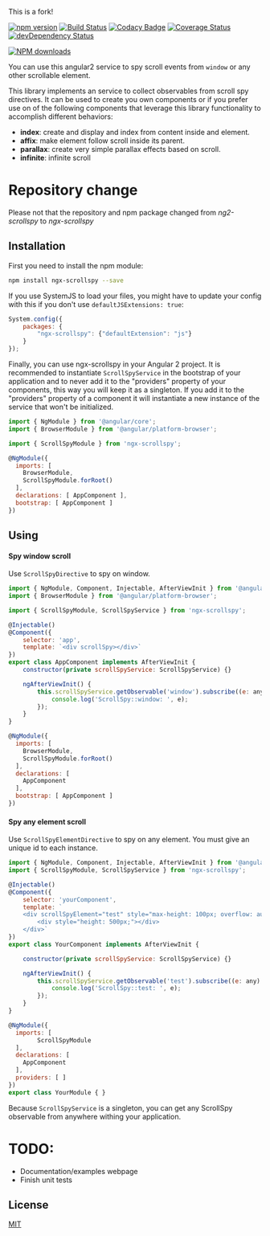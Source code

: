 This is a fork!


[![npm version](https://img.shields.io/npm/v/ngx-scrollspy.svg?style=flat)](https://www.npmjs.com/package/ngx-scrollspy)
[![Build Status](https://img.shields.io/travis/JonnyBGod/ngx-scrollspy/master.svg?style=flat)](https://travis-ci.org/JonnyBGod/ngx-scrollspy)
[![Codacy Badge](https://api.codacy.com/project/badge/Grade/fc203d3b26f745b4af0251228dde6b2e)](https://www.codacy.com/app/jonnybgod/ngx-scrollspy?utm_source=github.com&amp;utm_medium=referral&amp;utm_content=JonnyBGod/ngx-scrollspy&amp;utm_campaign=Badge_Grade)
[![Coverage Status](https://coveralls.io/repos/github/JonnyBGod/ngx-scrollspy/badge.svg?branch=master)](https://coveralls.io/github/JonnyBGod/ngx-scrollspy?branch=master)
[![devDependency Status](https://david-dm.org/JonnyBGod/ngx-scrollspy/dev-status.svg)](https://david-dm.org/JonnyBGod/ngx-scrollspy#info=devDependencies)

[![NPM downloads](https://img.shields.io/npm/dm/ngx-scrollspy.svg)](https://npmjs.org/package/ngx-scrollspy)

You can use this angular2 service to spy scroll events from ```window``` or any other scrollable element.

This library implements an service to collect observables from scroll spy directives. It can be used to create you own components or if you prefer use on of the following components that leverage this library functionality to accomplish different behaviors:

* **index**: create and display and index from content inside and element.
* **affix**: make element follow scroll inside its parent.
* **parallax**: create very simple parallax effects based on scroll.
* **infinite**: infinite scroll

# Repository change

Please not that the repository and npm package changed from *ng2-scrollspy* to *ngx-scrollspy*

## Installation
First you need to install the npm module:
```sh
npm install ngx-scrollspy --save
```

If you use SystemJS to load your files, you might have to update your config with this if you don't use `defaultJSExtensions: true`:
```js
System.config({
	packages: {
		"ngx-scrollspy": {"defaultExtension": "js"}
	}
});
```

Finally, you can use ngx-scrollspy in your Angular 2 project.
It is recommended to instantiate `ScrollSpyService` in the bootstrap of your application and to never add it to the "providers" property of your components, this way you will keep it as a singleton.
If you add it to the "providers" property of a component it will instantiate a new instance of the service that won't be initialized.

```js
import { NgModule } from '@angular/core';
import { BrowserModule } from '@angular/platform-browser';

import { ScrollSpyModule } from 'ngx-scrollspy';

@NgModule({
  imports: [
  	BrowserModule,
  	ScrollSpyModule.forRoot()
  ],
  declarations: [ AppComponent ], 
  bootstrap: [ AppComponent ]
})
```

## Using

#### Spy window scroll

Use ```ScrollSpyDirective``` to spy on window.

```js
import { NgModule, Component, Injectable, AfterViewInit } from '@angular/core';
import { BrowserModule } from '@angular/platform-browser';

import { ScrollSpyModule, ScrollSpyService } from 'ngx-scrollspy';

@Injectable()
@Component({
	selector: 'app',
	template: `<div scrollSpy></div>`
})
export class AppComponent implements AfterViewInit {
	constructor(private scrollSpyService: ScrollSpyService) {}

	ngAfterViewInit() {
		this.scrollSpyService.getObservable('window').subscribe((e: any) => {
			console.log('ScrollSpy::window: ', e);
		});
	}
}

@NgModule({
  imports: [
  	BrowserModule,
  	ScrollSpyModule.forRoot()
  ],
  declarations: [
  	AppComponent
  ], 
  bootstrap: [ AppComponent ]
})
```

#### Spy any element scroll

Use ```ScrollSpyElementDirective``` to spy on any element. You must give an unique id to each instance.

```js
import { NgModule, Component, Injectable, AfterViewInit } from '@angular/core';
import { ScrollSpyModule, ScrollSpyService } from 'ngx-scrollspy';

@Injectable()
@Component({
	selector: 'yourComponent',
	template: `
	<div scrollSpyElement="test" style="max-height: 100px; overflow: auto;">
		<div style="height: 500px;"></div>
	</div>`
})
export class YourComponent implements AfterViewInit {

	constructor(private scrollSpyService: ScrollSpyService) {}

	ngAfterViewInit() {
		this.scrollSpyService.getObservable('test').subscribe((e: any) => {
			console.log('ScrollSpy::test: ', e);
		});
	}
}

@NgModule({
  imports: [
		ScrollSpyModule
  ],
  declarations: [
  	AppComponent
  ], 
  providers: [ ] 
})
export class YourModule { }
```

Because ```ScrollSpyService``` is a singleton, you can get any ScrollSpy observable from anywhere withing your application.

# TODO:

* Documentation/examples webpage
* Finish unit tests

## License

[MIT](LICENSE)
